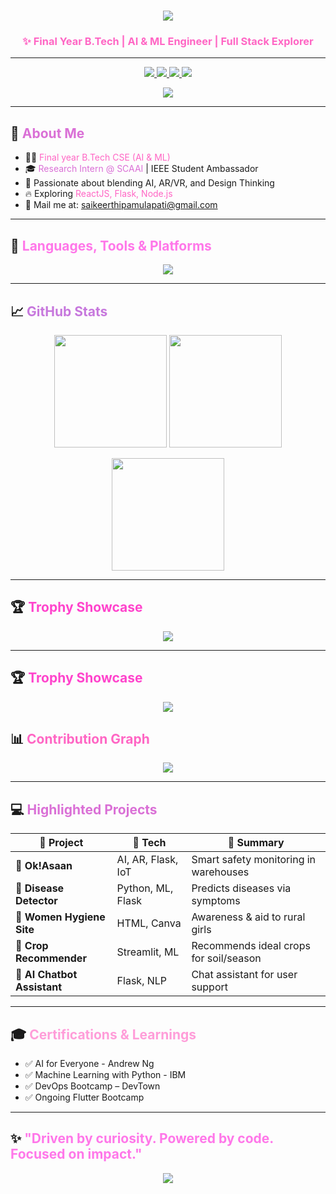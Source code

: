 <!-- Gradient Animated Title -->
<h1 align="center">
  <img src="https://readme-typing-svg.herokuapp.com?font=Fira+Code&weight=600&size=27&pause=700&color=F479E2&center=true&vCenter=true&width=800&lines=🌸+Hi%2C+I'm+Kusuma+Sai+Keerthi!;AI+%26+ML+Developer+%7C+Tech+Enthusiast;Design+Thinker+%7C+Code+Craftsman+%F0%9F%92%BB" />
</h1>

<h3 align="center">
  <span style="color:#FF66C4;">✨ Final Year B.Tech | AI & ML Engineer | Full Stack Explorer</span>
</h3>

---

<!-- Social Buttons -->
<p align="center">
  <a href="https://www.linkedin.com/in/kusuma-sai-keerthi-897408275/" target="_blank">
    <img src="https://img.shields.io/badge/LinkedIn-%23C778DD?style=for-the-badge&logo=linkedin&logoColor=white" />
  </a>
  <a href="https://leetcode.com/u/whistlepamulapati/" target="_blank">
    <img src="https://img.shields.io/badge/LeetCode-%23FFA116.svg?style=for-the-badge&logo=leetcode&logoColor=black" />
  </a>
  <a href="https://www.codechef.com/users/keerthi4236" target="_blank">
    <img src="https://img.shields.io/badge/CodeChef-%235B4638.svg?style=for-the-badge&logo=codechef&logoColor=white" />
  </a>
  <a href="mailto:saikeerthipamulapati@gmail.com" target="_blank">
    <img src="https://img.shields.io/badge/Email-%23D14836?style=for-the-badge&logo=gmail&logoColor=white" />
  </a>
</p>

<p align="center">
  <img src="https://komarev.com/ghpvc/?username=saikeerthi2929&label=Profile+Views&color=FF66C4&style=flat-square" />
</p>

---

## 💜 <span style="color:#DA70D6;">About Me</span>

- 👩‍🎓 <span style="color:#FF66C4;">Final year B.Tech CSE (AI & ML)</span>   
- 🎓 <span style="color:#DA70D6;">Research Intern @ SCAAI</span> | IEEE Student Ambassador  
- 🌟 Passionate about blending AI, AR/VR, and Design Thinking  
- 🔥 Exploring <span style="color:#FF66C4;">ReactJS, Flask, Node.js</span>  
- 📧 Mail me at: <span style="color:#FF44CC;">saikeerthipamulapati@gmail.com</span>

---

## 🧠 <span style="color:#FF77E9;">Languages, Tools & Platforms</span>

<p align="center">
  <img src="https://skillicons.dev/icons?i=python,java,javascript,html,css,react,flask,nodejs,jupyter,git,mongodb,figma,vscode,linux&theme=dark" />
</p>

---

## 📈 <span style="color:#C778DD;">GitHub Stats</span>

<p align="center">
  <img src="https://github-readme-stats.vercel.app/api?username=saikeerthi2929&show_icons=true&theme=radical&count_private=true&border_radius=12" height="180"/>
  <img src="https://github-readme-stats.vercel.app/api/top-langs/?username=saikeerthi2929&layout=compact&theme=radical&border_radius=12" height="180"/>
</p>

<p align="center">
  <img src="https://github-readme-streak-stats.herokuapp.com/?user=saikeerthi2929&theme=radical&border_radius=12" height="180"/>
</p>

---

## 🏆 <span style="color:#FF44CC;">Trophy Showcase</span>

<p align="center">
  <img src="https://github-profile-trophy.vercel.app/?username=saikeerthi2929&theme=algolia&row=1&no-frame=true&no-bg=true" />
</p>

---
## 🏆 <span style="color:#FF44CC;">Trophy Showcase</span>

<p align="center">
  <img src="https://github-profile-trophy.vercel.app/?username=saikeerthi2929&theme=algolia&row=1&column=7&no-frame=true&no-bg=true" />
</p>

## 📊 <span style="color:#FF66C4;">Contribution Graph</span>

<p align="center">
  <img src="https://github-readme-activity-graph.vercel.app/graph?username=saikeerthi2929&theme=react-dark&area=true&hide_border=true" />
</p>

---

## 💻 <span style="color:#DA70D6;">Highlighted Projects</span>

| 🌟 Project | 🚀 Tech | 📄 Summary |
|-----------|---------|------------|
| 🦺 **Ok!Asaan** | AI, AR, Flask, IoT | Smart safety monitoring in warehouses |
| 💊 **Disease Detector** | Python, ML, Flask | Predicts diseases via symptoms |
| 🧼 **Women Hygiene Site** | HTML, Canva | Awareness & aid to rural girls |
| 🌱 **Crop Recommender** | Streamlit, ML | Recommends ideal crops for soil/season |
| 🧠 **AI Chatbot Assistant** | Flask, NLP | Chat assistant for user support |

---

## 🎓 <span style="color:#FF9DD9;">Certifications & Learnings</span>

- ✅ AI for Everyone - Andrew Ng  
- ✅ Machine Learning with Python - IBM  
- ✅ DevOps Bootcamp – DevTown  
- ✅ Ongoing Flutter Bootcamp  


---

## ✨ <span style="color:#FF77E9;">"Driven by curiosity. Powered by code. Focused on impact."</span>

<p align="center">
  <img src="https://capsule-render.vercel.app/api?type=waving&color=gradient&height=120&section=footer&text=Thanks+for+visiting!+💖&fontColor=ffffff&fontSize=24&animation=twinkling" />
</p>



